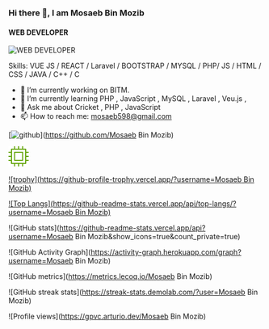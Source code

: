 ### Hi there 👋, I am Mosaeb Bin Mozib
#### WEB DEVELOPER
![WEB DEVELOPER](https://images.unsplash.com/photo-1504805572947-34fad45aed93?ixlib=rb-4.0.3&ixid=M3wxMjA3fDB8MHxwaG90by1wYWdlfHx8fGVufDB8fHx8fA%3D%3D&auto=format&fit=crop&w=2070&q=80)


Skills: VUE JS / REACT / Laravel / BOOTSTRAP / MYSQL / PHP/ JS / HTML / CSS / JAVA  / C++ / C

- 🔭 I’m currently working on BITM. 
- 🌱 I’m currently learning PHP , JavaScript , MySQL , Laravel , Veu.js ,  
- 💬 Ask me about Cricket , PHP , JavaScript 
- 📫 How to reach me: mosaeb598@gmail.com 


[<img src='https://cdn.jsdelivr.net/npm/simple-icons@3.0.1/icons/github.svg' alt='github' height='40'>](https://github.com/Mosaeb Bin Mozib)  

<a href='https://docs.github.com/en/developers'><img src='https://raw.githubusercontent.com/acervenky/animated-github-badges/master/assets/devbadge.gif' width='40' height='40'></a> 

[![trophy](https://github-profile-trophy.vercel.app/?username=Mosaeb Bin Mozib)](https://github.com/ryo-ma/github-profile-trophy)

[![Top Langs](https://github-readme-stats.vercel.app/api/top-langs/?username=Mosaeb Bin Mozib)](https://github.com/anuraghazra/github-readme-stats)

![GitHub stats](https://github-readme-stats.vercel.app/api?username=Mosaeb Bin Mozib&show_icons=true&count_private=true)  

![GitHub Activity Graph](https://activity-graph.herokuapp.com/graph?username=Mosaeb Bin Mozib)  

![GitHub metrics](https://metrics.lecoq.io/Mosaeb Bin Mozib)  

![GitHub streak stats](https://streak-stats.demolab.com/?user=Mosaeb Bin Mozib)  

![Profile views](https://gpvc.arturio.dev/Mosaeb Bin Mozib)  
